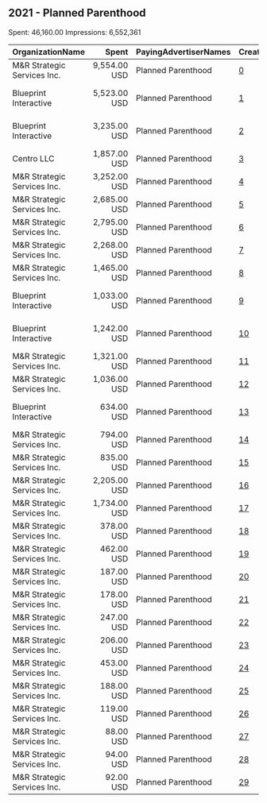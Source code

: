 ## 2021 - Planned Parenthood 
Spent: 46,160.00
Impressions: 6,552,361

|OrganizationName|Spent|PayingAdvertiserNames|CreativeUrls|Impressions|Genders|AgeBrackets|CountryCodes|BillingAddresses|CandidateBallotInformation|
|:---|---:|:---|:---|---:|:---|:---|:---|:---|:---|
|M&R Strategic Services  Inc.|9,554.00 USD|Planned Parenthood|[0](https://www.snap.com/political-ads/asset/dec38200751cd86ec519ae1ac0603322eb12885608d399c385dad9a5c3281526?mediaType=mp4)|942,758||18+|united states|"1901 L St NW,Washington,20036,US"||
|Blueprint Interactive|5,523.00 USD|Planned Parenthood|[1](https://www.snap.com/political-ads/asset/872067b5d9845eeca504e74f9c1937e4a5fdf4722683e5acc3f40cb29b0a350f?mediaType=mp4)|939,033||18-29|united states|"1730 Rhode Island Ave NW Suite 1014,Washington,20036,US"||
|Blueprint Interactive|3,235.00 USD|Planned Parenthood|[2](https://www.snap.com/political-ads/asset/84bf6f45f9beb40ed30a26d359928d35dd5f56d4c3c022416da21ae19e7b0378?mediaType=mp4)|604,335|FEMALE|18+|united states|"1730 Rhode Island Ave NW Suite 1014,Washington,20036,US"||
|Centro LLC|1,857.00 USD|Planned Parenthood|[3](https://www.snap.com/political-ads/asset/89e702b5700571bce7f82117686e48e7dc42ff26ed0d958cee8bb489a3caeed2?mediaType=mp4)|599,733||16-24|united states|"11 E. Madison Ave. 6th Floor,,,Chicago,60602,US"||
|M&R Strategic Services  Inc.|3,252.00 USD|Planned Parenthood|[4](https://www.snap.com/political-ads/asset/dec38200751cd86ec519ae1ac0603322eb12885608d399c385dad9a5c3281526?mediaType=mp4)|561,837||18+|united states|"1901 L St NW,Washington,20036,US"||
|M&R Strategic Services  Inc.|2,685.00 USD|Planned Parenthood|[5](https://www.snap.com/political-ads/asset/d37490c23abbff2b613d1943dde6921ed2be32b1fa66c87189bdf11d2b1b479e?mediaType=mp4)|405,730||18-24|united states|"1901 L St NW,Washington,20036,US"||
|M&R Strategic Services  Inc.|2,795.00 USD|Planned Parenthood|[6](https://www.snap.com/political-ads/asset/9ac52e77937b18d4d8a157f4b586cd81cd51ace6c4346a69567fca543752dc24?mediaType=mp4)|358,983||18+|united states|"1901 L St NW,Washington,20036,US"||
|M&R Strategic Services  Inc.|2,268.00 USD|Planned Parenthood|[7](https://www.snap.com/political-ads/asset/dec38200751cd86ec519ae1ac0603322eb12885608d399c385dad9a5c3281526?mediaType=mp4)|347,572||18+|united states|"1901 L St NW,Washington,20036,US"||
|M&R Strategic Services  Inc.|1,465.00 USD|Planned Parenthood|[8](https://www.snap.com/political-ads/asset/d37490c23abbff2b613d1943dde6921ed2be32b1fa66c87189bdf11d2b1b479e?mediaType=mp4)|229,198||18-24|united states|"1901 L St NW,Washington,20036,US"||
|Blueprint Interactive|1,033.00 USD|Planned Parenthood|[9](https://www.snap.com/political-ads/asset/a0ae0e03beba9616472e3a6f851bdaf671227619fa4cfb2944d2d872eb56a363?mediaType=mp4)|195,264|FEMALE|18+|united states|"1730 Rhode Island Ave NW Suite 1014,Washington,20036,US"||
|Blueprint Interactive|1,242.00 USD|Planned Parenthood|[10](https://www.snap.com/political-ads/asset/eed2f3ec0895e9dcfb90f383845ef806c265c3ec52658fc3bec0e767a611e85e?mediaType=mp4)|181,447|FEMALE|18+|united states|"1730 Rhode Island Ave NW Suite 1014,Washington,20036,US"||
|M&R Strategic Services  Inc.|1,321.00 USD|Planned Parenthood|[11](https://www.snap.com/political-ads/asset/ed4b0cf795c53935df0f8d998faf62c08b364aa4cd7594753997c174be357e63?mediaType=mp4)|156,024||18+|united states|"1901 L St NW,Washington,20036,US"||
|M&R Strategic Services  Inc.|1,036.00 USD|Planned Parenthood|[12](https://www.snap.com/political-ads/asset/40f90736668faa075ebbd4b0b1fbc2eeddaa2c2958988312107a4eb1d96b70e1?mediaType=mp4)|130,547||18-24|united states|"1901 L St NW,Washington,20036,US"||
|Blueprint Interactive|634.00 USD|Planned Parenthood|[13](https://www.snap.com/political-ads/asset/7c6e67c8c6a626383c7dfd36f0cb32dd228e8d63b8d9094cfd2dc5d55f009b20?mediaType=mp4)|120,055|FEMALE|18+|united states|"1730 Rhode Island Ave NW Suite 1014,Washington,20036,US"||
|M&R Strategic Services  Inc.|794.00 USD|Planned Parenthood|[14](https://www.snap.com/political-ads/asset/40f90736668faa075ebbd4b0b1fbc2eeddaa2c2958988312107a4eb1d96b70e1?mediaType=mp4)|116,506||18-24|united states|"1901 L St NW,Washington,20036,US"||
|M&R Strategic Services  Inc.|835.00 USD|Planned Parenthood|[15](https://www.snap.com/political-ads/asset/c4d1a15381434e8ac722ce6db936e9ee710884a3ba90c2e8beaa9f598af2ca3a?mediaType=mp4)|98,946||18+|united states|"1901 L St NW,Washington,20036,US"||
|M&R Strategic Services  Inc.|2,205.00 USD|Planned Parenthood|[16](https://www.snap.com/political-ads/asset/e4b8004599657130480b4c35d815ab5d55139dc05a6ecba10918d949190f6bdc?mediaType=mp4)|93,996||18+|united states|"1901 L St NW,Washington,20036,US"||
|M&R Strategic Services  Inc.|1,734.00 USD|Planned Parenthood|[17](https://www.snap.com/political-ads/asset/ec6dc56ac5c11e2a8c45ce841bebfbe5bf5f96b97b0bc00e419aca9866e248dd?mediaType=mp4)|74,463||18+|united states|"1901 L St NW,Washington,20036,US"||
|M&R Strategic Services  Inc.|378.00 USD|Planned Parenthood|[18](https://www.snap.com/political-ads/asset/40f90736668faa075ebbd4b0b1fbc2eeddaa2c2958988312107a4eb1d96b70e1?mediaType=mp4)|62,755||18-24|united states|"1901 L St NW,Washington,20036,US"||
|M&R Strategic Services  Inc.|462.00 USD|Planned Parenthood|[19](https://www.snap.com/political-ads/asset/81d5bd067bb4951203811de4155d733fd3444c9c5cb51b3ffab96c1ce18d0a51?mediaType=mp4)|59,240||18+|united states|"1901 L St NW,Washington,20036,US"||
|M&R Strategic Services  Inc.|187.00 USD|Planned Parenthood|[20](https://www.snap.com/political-ads/asset/d37490c23abbff2b613d1943dde6921ed2be32b1fa66c87189bdf11d2b1b479e?mediaType=mp4)|58,552||18-24|united states|"1901 L St NW,Washington,20036,US"||
|M&R Strategic Services  Inc.|178.00 USD|Planned Parenthood|[21](https://www.snap.com/political-ads/asset/40f90736668faa075ebbd4b0b1fbc2eeddaa2c2958988312107a4eb1d96b70e1?mediaType=mp4)|50,580||18-24|united states|"1901 L St NW,Washington,20036,US"||
|M&R Strategic Services  Inc.|247.00 USD|Planned Parenthood|[22](https://www.snap.com/political-ads/asset/1a3316a29684324dcaa2fc90fae3415530b22dac6945493ccc8059dfc3b839f5?mediaType=mp4)|39,445||18+|united states|"1901 L St NW,Washington,20036,US"||
|M&R Strategic Services  Inc.|206.00 USD|Planned Parenthood|[23](https://www.snap.com/political-ads/asset/d37490c23abbff2b613d1943dde6921ed2be32b1fa66c87189bdf11d2b1b479e?mediaType=mp4)|38,157||18-24|united states|"1901 L St NW,Washington,20036,US"||
|M&R Strategic Services  Inc.|453.00 USD|Planned Parenthood|[24](https://www.snap.com/political-ads/asset/bca6a390bc0fe79ec60e3828c4399c6238121ab9749954102297b354718f9f4a?mediaType=mp4)|21,291||18+|united states|"1901 L St NW,Washington,20036,US"||
|M&R Strategic Services  Inc.|188.00 USD|Planned Parenthood|[25](https://www.snap.com/political-ads/asset/3be5ef2a1ba2facc131b123dc7d25dc57a3b6e9472b7fb6b2c12b8179f79cae2?mediaType=mp4)|21,104||18+|united states|"1901 L St NW,Washington,20036,US"||
|M&R Strategic Services  Inc.|119.00 USD|Planned Parenthood|[26](https://www.snap.com/political-ads/asset/81d5bd067bb4951203811de4155d733fd3444c9c5cb51b3ffab96c1ce18d0a51?mediaType=mp4)|12,977||18+|united states|"1901 L St NW,Washington,20036,US"||
|M&R Strategic Services  Inc.|88.00 USD|Planned Parenthood|[27](https://www.snap.com/political-ads/asset/81d5bd067bb4951203811de4155d733fd3444c9c5cb51b3ffab96c1ce18d0a51?mediaType=mp4)|11,067||18+|united states|"1901 L St NW,Washington,20036,US"||
|M&R Strategic Services  Inc.|94.00 USD|Planned Parenthood|[28](https://www.snap.com/political-ads/asset/1a3316a29684324dcaa2fc90fae3415530b22dac6945493ccc8059dfc3b839f5?mediaType=mp4)|10,631||18+|united states|"1901 L St NW,Washington,20036,US"||
|M&R Strategic Services  Inc.|92.00 USD|Planned Parenthood|[29](https://www.snap.com/political-ads/asset/e7ea1a92ca63b344b900293cb0c9afd0a74628df06ae57b812a72cce902fd206?mediaType=mp4)|10,135||18+|united states|"1901 L St NW,Washington,20036,US"||
